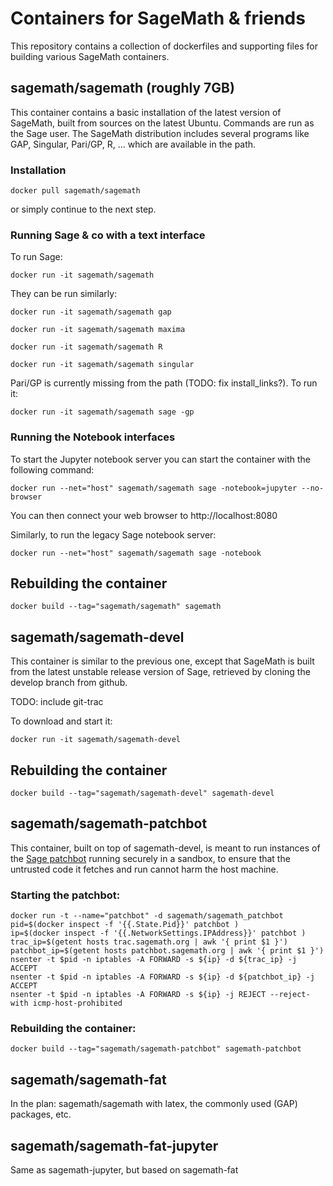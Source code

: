 # Containers for SageMath & friends

This repository contains a collection of dockerfiles and supporting
files for building various SageMath containers.

## sagemath/sagemath (roughly 7GB)

This container contains a basic installation of the latest version of
SageMath, built from sources on the latest Ubuntu. Commands are run as
the Sage user. The SageMath distribution includes several programs
like GAP, Singular, Pari/GP, R, ... which are available in the path.

### Installation

    docker pull sagemath/sagemath

or simply continue to the next step.

### Running Sage & co with a text interface

To run Sage:

    docker run -it sagemath/sagemath

They can be run similarly:

    docker run -it sagemath/sagemath gap

    docker run -it sagemath/sagemath maxima

    docker run -it sagemath/sagemath R

    docker run -it sagemath/sagemath singular

Pari/GP is currently missing from the path (TODO: fix install_links?).
To run it:

    docker run -it sagemath/sagemath sage -gp


### Running the Notebook interfaces

To start the Jupyter notebook server you can start the container with the following command:

    docker run --net="host" sagemath/sagemath sage -notebook=jupyter --no-browser

You can then connect your web browser to http://localhost:8080

Similarly, to run the legacy Sage notebook server:

    docker run --net="host" sagemath/sagemath sage -notebook

## Rebuilding the container

    docker build --tag="sagemath/sagemath" sagemath

## sagemath/sagemath-devel

This container is similar to the previous one, except that SageMath is
built from the latest unstable release version of Sage, retrieved by
cloning the develop branch from github.

TODO: include git-trac

To download and start it:

    docker run -it sagemath/sagemath-devel

## Rebuilding the container

    docker build --tag="sagemath/sagemath-devel" sagemath-devel

## sagemath/sagemath-patchbot

This container, built on top of sagemath-devel, is meant to run
instances of the [Sage patchbot](http://patchbot.sagemath.org/)
running securely in a sandbox, to ensure that the untrusted code it
fetches and run cannot harm the host machine.

### Starting the patchbot:

    docker run -t --name="patchbot" -d sagemath/sagemath_patchbot
    pid=$(docker inspect -f '{{.State.Pid}}' patchbot )
    ip=$(docker inspect -f '{{.NetworkSettings.IPAddress}}' patchbot )
    trac_ip=$(getent hosts trac.sagemath.org | awk '{ print $1 }')
    patchbot_ip=$(getent hosts patchbot.sagemath.org | awk '{ print $1 }')
    nsenter -t $pid -n iptables -A FORWARD -s ${ip} -d ${trac_ip} -j ACCEPT
    nsenter -t $pid -n iptables -A FORWARD -s ${ip} -d ${patchbot_ip} -j ACCEPT
    nsenter -t $pid -n iptables -A FORWARD -s ${ip} -j REJECT --reject-with icmp-host-prohibited

### Rebuilding the container:

    docker build --tag="sagemath/sagemath-patchbot" sagemath-patchbot

## sagemath/sagemath-fat

In the plan: sagemath/sagemath with latex, the commonly used (GAP)
packages, etc.

## sagemath/sagemath-fat-jupyter

Same as sagemath-jupyter, but based on sagemath-fat
